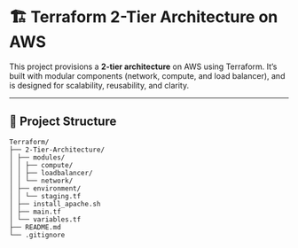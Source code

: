 # 🏗️ Terraform 2-Tier Architecture on AWS

This project provisions a **2-tier architecture** on AWS using Terraform. It’s built with modular components (network, compute, and load balancer), and is designed for scalability, reusability, and clarity.

---

## 📁 Project Structure

```
Terraform/
├── 2-Tier-Architecture/
│ ├── modules/
│ │ ├── compute/
│ │ ├── loadbalancer/
│ │ └── network/
│ ├── environment/
│ │ └── staging.tf
│ ├── install_apache.sh
│ ├── main.tf
│ └── variables.tf 
├── README.md
└── .gitignore
```
